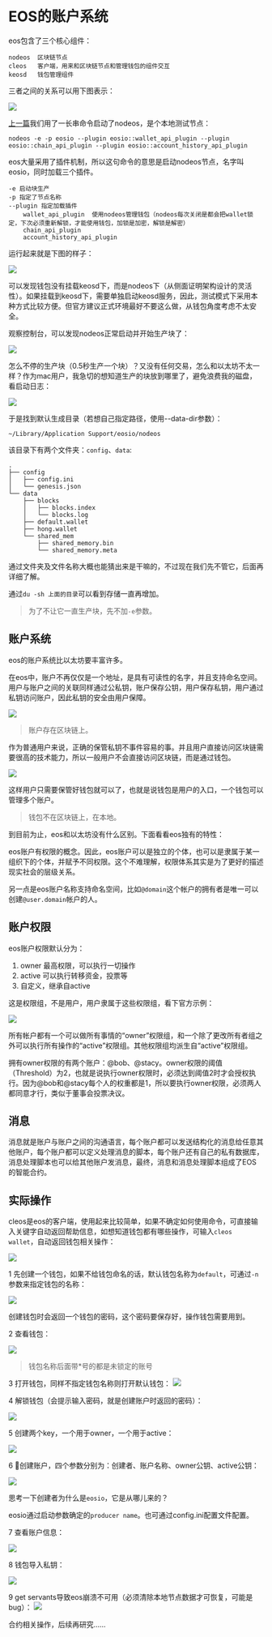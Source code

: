 # EOS的账户系统


eos包含了三个核心组件：

```
nodeos  区块链节点
cleos   客户端，用来和区块链节点和管理钱包的组件交互
keosd   钱包管理组件
```

三者之间的关系可以用下图表示：

![](media/15245532687723/15245534079809.png)


[上一篇]()我们用了一长串命令启动了nodeos，是个本地测试节点：

```
nodeos -e -p eosio --plugin eosio::wallet_api_plugin --plugin eosio::chain_api_plugin --plugin eosio::account_history_api_plugin
```

eos大量采用了插件机制，所以这句命令的意思是启动nodeos节点，名字叫eosio，同时加载三个插件。

```
-e 启动块生产
-p 指定了节点名称
--plugin 指定加载插件
	wallet_api_plugin  使用nodeos管理钱包（nodeos每次关闭是都会把wallet锁定，下次必须重新解锁，才能使用钱包，加锁是加密，解锁是解密）
	chain_api_plugin
	account_history_api_plugin
```

运行起来就是下图的样子：

![](media/15245532687723/15245548990873.png)

可以发现钱包没有挂载keosd下，而是nodeos下（从侧面证明架构设计的灵活性）。如果挂载到keosd下，需要单独启动keosd服务，因此，测试模式下采用本种方式比较方便。但官方建议正式环境最好不要这么做，从钱包角度考虑不太安全。

观察控制台，可以发现nodeos正常启动并开始生产块了：

![](media/15245532687723/15252323292656.jpg)


怎么不停的生产块（0.5秒生产一个块）？又没有任何交易，怎么和以太坊不太一样？作为mac用户，我急切的想知道生产的块放到哪里了，避免浪费我的磁盘，看启动日志：

![](media/15245532687723/15247110059995.jpg)

于是找到默认生成目录（若想自己指定路径，使用--data-dir参数）：

```
~/Library/Application Support/eosio/nodeos
```

该目录下有两个文件夹：`config`、`data`:

```
.
├── config
│   ├── config.ini
│   └── genesis.json
└── data
    ├── blocks
    │   ├── blocks.index
    │   └── blocks.log
    ├── default.wallet
    ├── hong.wallet
    └── shared_mem
        ├── shared_memory.bin
        └── shared_memory.meta
```

通过文件夹及文件名称大概也能猜出来是干嘛的，不过现在我们先不管它，后面再详细了解。

通过`du -sh 上面的目录`可以看到存储一直再增加。

> 为了不让它一直生产块，先不加`-e`参数。


## 账户系统

eos的账户系统比以太坊要丰富许多。

在eos中，账户不再仅仅是一个地址，是具有可读性的名字，并且支持命名空间。用户与账户之间的关联同样通过公私钥，账户保存公钥，用户保存私钥，用户通过私钥访问账户，因此私钥的安全由用户保障。

![](media/15245532687723/15252331302670.jpg)


> 账户存在区块链上。

作为普通用户来说，正确的保管私钥不事件容易的事。并且用户直接访问区块链需要很高的技术能力，所以一般用户不会直接访问区块链，而是通过钱包。

![](media/15245532687723/15252332100315.jpg)

这样用户只需要保管好钱包就可以了，也就是说钱包是用户的入口，一个钱包可以管理多个账户。

> 钱包不在区块链上，在本地。

到目前为止，eos和以太坊没有什么区别。下面看看eos独有的特性：

eos账户有权限的概念。因此，eos账户可以是独立的个体，也可以是隶属于某一组织下的个体，并赋予不同权限。这个不难理解，权限体系其实是为了更好的描述现实社会的层级关系。

另一点是eos账户名称支持命名空间，比如`@domain`这个帐户的拥有者是唯一可以创建`@user.domain`帐户的人。

## 账户权限

eos账户权限默认分为：

1. owner  最高权限，可以执行一切操作
2. active  可以执行转移资金，投票等
3. 自定义，继承自active

这是权限组，不是用户，用户隶属于这些权限组，看下官方示例：

![](media/15245532687723/15246244525986.jpg)

所有帐户都有一个可以做所有事情的“owner”权限组，和一个除了更改所有者组之外可以执行所有操作的“active”权限组。其他权限组均派生自“active”权限组。

拥有owner权限的有两个账户：@bob、@stacy。owner权限的阈值（Threshold）为2，也就是说执行owner权限时，必须达到阈值2时才会授权执行。因为@bob和@stacy每个人的权重都是1，所以要执行owner权限，必须两人都同意才行，类似于董事会投票决议。

## 消息

消息就是账户与账户之间的沟通语言，每个账户都可以发送结构化的消息给任意其他账户，每个账户都可以定义处理消息的脚本，每个账户还有自己的私有数据库，消息处理脚本也可以给其他账户发消息，最终，消息和消息处理脚本组成了EOS的智能合约。


## 实际操作

cleos是eos的客户端，使用起来比较简单，如果不确定如何使用命令，可直接输入关键字自动返回帮助信息，如想知道钱包都有哪些操作，可输入`cleos wallet`，自动返回钱包相关操作：

![](media/15245532687723/15252447245223.jpg)


1 先创建一个钱包，如果不给钱包命名的话，默认钱包名称为`default`，可通过`-n`参数来指定钱包的名称：

![](media/15245532687723/15252309414957.jpg)

创建钱包时会返回一个钱包的密码，这个密码要保存好，操作钱包需要用到。

2 查看钱包：

![](media/15245532687723/15252296748421.jpg)

> 钱包名称后面带*号的都是未锁定的账号

3 打开钱包，同样不指定钱包名称则打开默认钱包：
![](media/15245532687723/15252297638845.jpg)

4 解锁钱包（会提示输入密码，就是创建账户时返回的密码）：

![](media/15245532687723/15252440281504.jpg)


5 创建两个key，一个用于owner，一个用于active：

![](media/15245532687723/15252304652567.jpg)


6 创建账户，四个参数分别为：创建者、账户名称、owner公钥、active公钥：

![](media/15245532687723/15252311054127.jpg)

思考一下创建者为什么是`eosio`，它是从哪儿来的？

eosio通过启动参数确定的`producer name`。也可通过config.ini配置文件配置。

7 查看账户信息：

![](media/15245532687723/15252317624880.jpg)


8 钱包导入私钥：

![](media/15245532687723/15252442965947.jpg)

9 get servants导致eos崩溃不可用（必须清除本地节点数据才可恢复，可能是bug）：
![](media/15245532687723/15252307969071.jpg)


合约相关操作，后续再研究……

